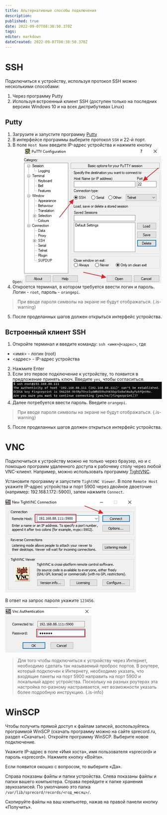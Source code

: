 ```yaml
---
title: Альтернативные способы подключения
description: 
published: true
date: 2022-09-07T08:38:50.370Z
tags: 
editor: markdown
dateCreated: 2022-09-07T08:38:50.370Z
---
```


# SSH
Подключиться к устройству, используя протокол SSH можно несколькими способами:
1. Через программу Putty
2. Используя встроенный клиент SSH (доступен только на последних версиях Windows 10 и на всех дистрибутивах Linux)

## Putty
1. Загрузите и запустите программу [Putty](https://www.chiark.greenend.org.uk/~sgtatham/putty/latest.html)
2. В интерфейсе программы выберите протокол `SSH` и 22-й порт.
3. В поле `Host Name` введите IP-адрес устройства и нажмите кнопку `Open`:
![putty.jpg](/m-mt/putty.jpg)
4. Откроется терминал, в котором требуется ввести логин и пароль. Логин - `root`, пароль - `orangepi`.
> При вводе пароля символы на экране не будут отображаться.
{.is-warning}
5. После проделанных шагов должен открыться интерфейс устройства.

## Встроенный клиент SSH
1. Откройте терминал и введите команду:
`ssh <имя>@<адрес>`, где
- <имя> - логин (root)
- <адрес> - IP-адрес устройства
2. Нажмите Enter
3. Если это первое подключение к устройству, то появится в предложение принять ключ. Введите `yes`, чтобы согласиться.
![fingerprint.jpg](/m-mt/fingerprint.jpg)
4. Далее потребуется ввести пароль. Введите `orangepi`.
> При вводе пароля символы на экране не будут отображаться.
{.is-warning}
5. После проделанных шагов должен открыться интерфейс устройства.

# VNC
Подключиться к устройству можно не только через браузер, но и с помощью программ удаленного доступа к рабочему столу через любой VNC-клиент. Например, можно использовать программу [TightVNC](https://sprecord.ru/files/downloads/m-mt/tightvnc-2.8.11-gpl-setup-64bit.msi).

Установите программу и запустите `TightVNC Viewer`. В поле `Remote Host` укажите IP-адрес устройства и порт 5900 через двойное двоеточие (например: 192.168.1.172::5900), затем нажмите `Connect`.

![tightvnc_setup.jpg](/m-mt/tightvnc_setup.jpg)

В ответ на запрос пароля укажите `123456`.

![tightvnc_con.jpg](/m-mt/tightvnc_con.jpg)

> Для того чтобы подключиться к устройству через Интернет, необходимо сделать так называемый проброс портов. В роутере, который подключен к Интернету, необходимо указать, что входящие пакеты на порт 5900 направить на порт 5900 и локальный адрес устройства. Поскольку на разных роутерах эта настройка по-разному настраивается, нет возможности указать более подробную инструкцию.
{.is-info}

# WinSCP
Чтобы получить прямой доступ к файлам записей, воспользуйтесь программой WinSCP (скачать программу можно на сайте sprecord.ru, раздел «Скачать»).
Откройте программу WinSCP. Выберите новое подключение.

Укажите IP-адрес в поле «Имя хоста», имя пользователя «sprecord» и пароль «sprecord». Нажмите кнопку «Войти».

Если появится окошко с вопросом, то выберите «Да».

Справа показаны файлы и папки устройства. Слева показаны файлы и папки вашего компьютера. Справа перейдите к папке хранения звукозаписей. По умолчанию это папка `/var/lib/sprecord/records/<год_месяц>/`.

Скопируйте файлы на ваш компьютер, нажав на правой панели кнопку «Получить».
